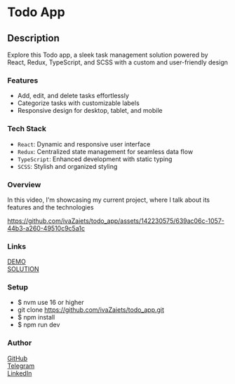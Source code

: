 # Todo App
## Description
Explore this Todo app, a sleek task management solution powered by  
React, Redux, TypeScript, and SCSS with a custom and user-friendly design

### Features
* Add, edit, and delete tasks effortlessly
* Categorize tasks with customizable labels
* Responsive design for desktop, tablet, and mobile

### Tech Stack
* `React`:  Dynamic and responsive user interface
* `Redux`:  Centralized state management for seamless data flow
* `TypeScript`:  Enhanced development with static typing
* `SCSS`:  Stylish and organized styling

### Overview
In this video, I'm showcasing my current project, 
where I talk about its features and the technologies 

https://github.com/ivaZaiets/todo_app/assets/142230575/639ac06c-1057-44b3-a260-49510c9c5a1c

### Links
[DEMO](https://ivazaiets.github.io/todo_app/)  
[SOLUTION](https://github.com/ivaZaiets/todo_app)

### Setup
* $ nvm use 16 or higher
* git clone https://github.com/ivaZaiets/todo_app.git
* $ npm install
* $ npm run dev

### Author
[GitHub](https://github.com/ivaZaiets)   
[Telegram](https://t.me/swugre)  
[LinkedIn](https://www.linkedin.com/in/ivanna-zaiets-6122532a0/)




